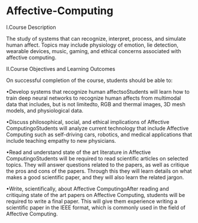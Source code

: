 # Affective-Computing
I.Course Description

  The  study  of systems  that  can  recognize,  interpret,  process,  and  simulate  human  affect. Topics may include physiology of emotion, lie detection, wearable devices, music, gaming, and ethical concerns associated with affective computing.

II.Course Objectives and Learning Outcomes
 
 On successful completion of the course, students should be able to:

  •Develop systems that recognize human affectsoStudents will learn how to train deep neural networks to recognize human affects from multimodal data that includes, but is not limitedto, RGB and thermal images, 3D mesh models, and physiological data.

  •Discuss philosophical, social, and ethical implications of Affective ComputingoStudents will analyze current technology that include Affective Computing such as self-driving cars, robotics, and medical applications that include teaching empathy to new physicians.

  •Read and understand state of the art literature in Affective ComputingoStudents  will  be  required  to  read  scientific  articles  on  selected  topics.  They  will answer questions related to the papers, as well as critique the pros and cons of the papers. Through this they will learn details on what makes a good scientific paper, and they will also learn the related jargon.

  •Write, scientifically, about Affective ComputingoAfter  reading  and  critiquing  state  of  the  art  papers  on  Affective  Computing, students  will  be  required  to  write  a  final  paper.  This  will  give  them  experience writing a scientific paper in the IEEE format, which is commonly used in the field of Affective Computing.
